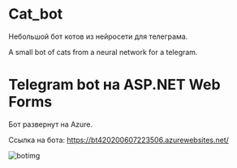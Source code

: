 # Cat_bot

Небольшой бот котов из нейросети для телеграма.

A small bot of cats from a neural network for a telegram.

# Telegram bot на ASP.NET Web Forms

Бот развернут на Azure. 

Ссылка на бота: https://bt420200607223506.azurewebsites.net/

![botimg](https://user-images.githubusercontent.com/37382820/84601934-792f0300-ae8c-11ea-8ca7-295dde0607c5.jpg)

